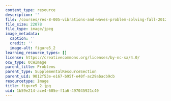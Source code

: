 ```yaml
---
content_type: resource
description: ''
file: /courses/res-8-005-vibrations-and-waves-problem-solving-fall-2012/1b59e214ace4605ef1a6497045921c40_figure5_2.jpg
file_size: 22078
file_type: image/jpeg
image_metadata:
  caption: ''
  credit: ''
  image-alt: figure5_2
learning_resource_types: []
license: https://creativecommons.org/licenses/by-nc-sa/4.0/
ocw_type: OCWImage
parent_title: Problems
parent_type: SupplementalResourceSection
parent_uid: 9012f53e-e167-b95f-e40f-ac29abacb9cb
resourcetype: Image
title: figure5_2.jpg
uid: 1b59e214-ace4-605e-f1a6-497045921c40
---
```

